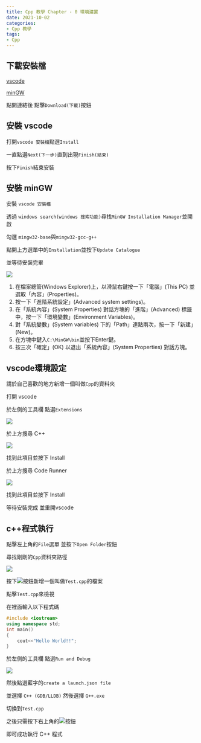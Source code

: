 ```yaml
---
title: Cpp 教學 Chapter - 0 環境建置
date: 2021-10-02
categories:
- Cpp 教學
tags:
- Cpp
---
```

## 下載安裝檔

[vscode](https://code.visualstudio.com/Download)

[minGW](https://sourceforge.net/projects/mingw/)

點開連結後 點擊`Download(下載)`按鈕

## 安裝 vscode

打開`vscode 安裝檔`點選`Install`

一直點選`Next(下一步)`直到出現`Finish(結束)`

按下`Finish`結束安裝

## 安裝 minGW

安裝 `vscode 安裝檔`

透過 `windows search(windows 搜索功能)`尋找`MinGW Installation Manager`並開啟

勾選 `mingw32-base`與`mingw32-gcc-g++`

點開上方選單中的`Installation`並按下`Update Catalogue`

並等待安裝完畢

![](https://i.imgur.com/t1p41qm.png)

1. 在檔案總管(Windows Explorer)上，以滑鼠右鍵按一下「電腦」(This PC) 並選取「內容」(Properties)。
2. 按一下「進階系統設定」(Advanced system settings)。
3. 在「系統內容」(System Properties) 對話方塊的「進階」(Advanced) 標籤中，按一下「環境變數」(Environment Variables)。
4. 對「系統變數」(System variables) 下的「Path」連點兩次，按一下「新建」(New)。
5. 在方塊中鍵入`C:\MinGW\bin`並按下Enter鍵。
7. 按三次「確定」(OK) 以退出「系統內容」(System Properties) 對話方塊。

## vscode環境設定

請於自己喜歡的地方新增一個叫做`Cpp`的資料夾

打開 vscode

於左側的工具欄 點選`Extensions`

![](https://i.imgur.com/3VSBHuO.png)

於上方搜尋 C++

![](https://i.imgur.com/BnMaotg.png)

找到此項目並按下 Install

於上方搜尋 Code Runner

![](https://i.imgur.com/EgHhrqG.png)

找到此項目並按下 Install

等待安裝完成 並重開vscode

## c++程式執行

點擊左上角的`File`選單 並按下`Open Folder`按鈕

尋找剛剛的`Cpp`資料夾路徑

![](https://i.imgur.com/GxxbP8s.png)

按下![](https://i.imgur.com/Q5FuW9j.png)按鈕新增一個叫做`Test.cpp`的檔案

點擊`Test.cpp`來檢視

在裡面輸入以下程式碼

```cpp
#include <iostream>
using namespace std;
int main()
{
    cout<<"Hello World!!";
}
```

於左側的工具欄 點選`Run and Debug`

![](https://i.imgur.com/VZYtYU2.png)

然後點選藍字的`create a launch.json file`

並選擇 `C++ (GDB/LLDB)` 然後選擇 `G++.exe`

切換到`Test.cpp`

之後只需按下右上角的![](https://i.imgur.com/OacWXTM.png)按鈕

即可成功執行 C++ 程式

